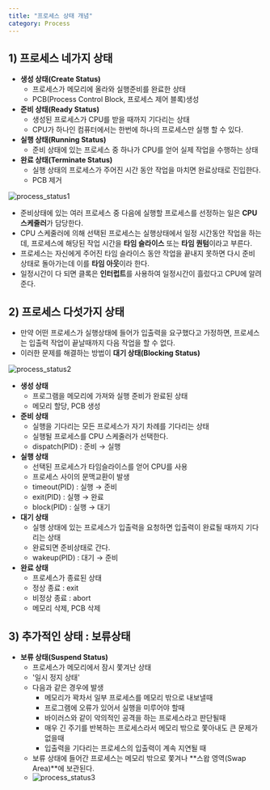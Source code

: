 ```yaml
---
title: "프로세스 상태 개념"
category: Process
---
```




## 1) 프로세스 네가지 상태

- **생성 상태(Create Status)**
  - 프로세스가 메모리에 올라와 실행준비를 완료한 상태
  - PCB(Process Control Block, 프로세스 제어 블록)생성
- **준비 상태(Ready Status)**
  - 생성된 프로세스가 CPU를 받을 때까지 기다리는 상태 
  - CPU가 하나인 컴퓨터에서는 한번에 하나의 프로세스만 실행 할 수 있다.
- **실행 상태(Running Status)**
  - 준비 상태에 있는 프로세스 중 하나가 CPU를 얻어 실제 작업을 수행하는 상태
- **완료 상태(Terminate Status)**
  - 실행 상태의 프로세스가 주어진 시간 동안 작업을 마치면 완료상태로 진입한다.
  - PCB 제거
  
![process_status1](https://user-images.githubusercontent.com/23491962/98967388-c7d1ed80-254f-11eb-91ce-4416dd6a0f88.JPG)

- 준비상태에 있는 여러 프로세스 중 다음에 실행할 프로세스를 선정하는 일은 **CPU 스케줄러**가 담당한다.
- CPU 스케줄러에 의해 선택된 프로세스는 실행상태에서 일정 시간동안 작업을 하는데, 프로세스에 해당된 작업 시간을 **타임 슬라이스** 또는 **타임 퀀텀**이라고 부른다.
- 프로세스는 자신에게 주어진 타임 슬라이스 동안 작업을 끝내지 못하면 다시 준비 상태로 돌아가는데 이를 **타임 아웃**이라 한다.
- 일정시간이 다 되면 클록은 **인터럽트**를 사용하여 일정시간이 흘렀다고 CPU에 알려준다.




## 2) 프로세스 다섯가지 상태

- 만약 어떤 프로세스가 실행상태에 들어가 입출력을 요구했다고 가정하면, 프로세스는 입출력 작업이 끝날때까지 다음 작업을 할 수 없다.
- 이러한 문제를 해결하는 방법이 **대기 상태(Blocking Status)**

![process_status2](https://user-images.githubusercontent.com/23491962/98967393-c9031a80-254f-11eb-8ff4-131be58ae3ab.JPG)



- **생성 상태**
  - 프로그램을 메모리에 가져와 실행 준비가 완료된 상태
  - 메모리 할당, PCB 생성
- **준비 상태**
  - 실행을 기다리는 모든 프로세스가 자기 차례를 기다리는 상태
  - 실행될 프로세스를 CPU 스케줄러가 선택한다.
  - dispatch(PID) : 준비 → 실행
- **실행 상태**
  - 선택된 프로세스가 타임슬라이스를 얻어 CPU를 사용
  - 프로세스 사이의 문맥교환이 발생
  - timeout(PID) : 실행 → 준비
  - exit(PID) : 실행 → 완료
  - block(PID) : 실행 → 대기
- **대기 상태**
  - 실행 상태에 있는 프로세스가 입출력을 요청하면 입출력이 완료될 때까지 기다리는 상태
  - 완료되면 준비상태로 간다.
  - wakeup(PID) : 대기 → 준비
- **완료 상태**
  - 프로세스가 종료된 상태
  - 정상 종료 : exit
  - 비정상 종료 : abort
  - 메모리 삭제, PCB 삭제




## 3) 추가적인 상태 : 보류상태

- **보류 상태(Suspend Status)**
  - 프로세스가 메모리에서 잠시 쫓겨난 상태
  - '일시 정지 상태'
  - 다음과 같은 경우에 발생
    - 메모리가 꽉차서 일부 프로세스를 메모리 밖으로 내보낼때
    - 프로그램에 오류가 있어서 실행을 미루어야 할때
    - 바이러스와 같이 악의적인 공격을 하는 프로세스라고 판단될때
    - 매우 긴 주기를 반복하는 프로세스라서 메모리 밖으로 쫓아내도 큰 문제가 없을때
    - 입출력을 기다리는 프로세스의 입출력이 계속 지연될 때
  - 보류 상태에 들어간 프로세스는 메모리 밖으로 쫓겨나 **스왑 영역(Swap Area)**에 보관된다.
  - ![process_status3](https://user-images.githubusercontent.com/23491962/98967398-c99bb100-254f-11eb-9f94-da9aef61fcfc.JPG)
